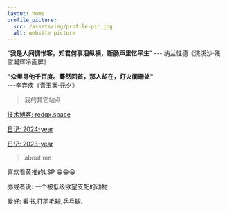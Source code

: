 ```yaml
---
layout: home
profile_picture:
  src: /assets/img/profile-pic.jpg
  alt: website picture
---
```




"**我是人间惆怅客，知君何事泪纵横，断肠声里忆平生**" --- 纳兰性德《浣溪沙·残雪凝辉冷画屏》

**"众里寻他千百度。蓦然回首，那人却在，灯火阑珊处"** ---辛弃疾《青玉案·元夕》



> 我的其它站点



<a href="https://redqx.github.io/">技术博客: redqx.space</a>

<a href="https://i1oveyou.github.io/2024-year">日记: 2024-year</a>

<a href="https://i1oveyou.github.io/2023-year">日记: 2023-year</a>



>  about me

喜欢看黄推的LSP 😁😁😁

亦或者说: 一个被低级欲望支配的动物

爱好: 看书,打羽毛球,乒乓球.

